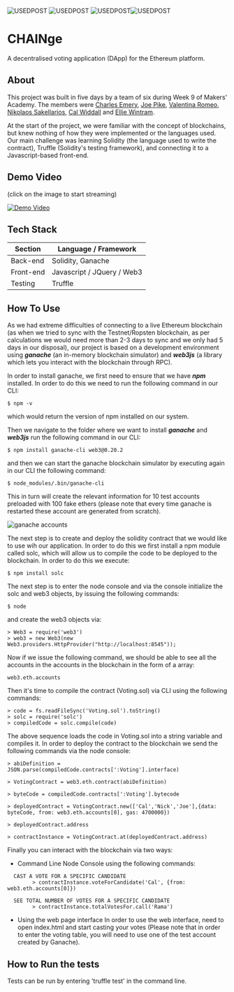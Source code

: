 ![USEDPOST](https://img.shields.io/badge/USES-GIT-orange.svg?style=for-the-badge) ![USEDPOST](https://img.shields.io/badge/USES-Javascript-blue.svg?style=for-the-badge) ![USEDPOST](https://img.shields.io/badge/USES-Solidity+Ganache-green.svg?style=for-the-badge)![USEDPOST](https://img.shields.io/badge/USES-Truffle-yellow.svg?style=for-the-badge)



CHAINge
============
A decentralised voting application (DApp) for the Ethereum platform.

## About
This project was built in five days by a team of six during Week 9 of Makers' Academy. The members were [Charles Emery](https://github.com/charlesemery15), [Joe Pike](https://github.com/joepike), [Valentina Romeo](https://github.com/Ciancion), [Nikolaos Sakellarios](https://github.com/lunaticnick), [Cal Widdall](https://github.com/Calum-W) and [Ellie Wintram](https://github.com/ewintram).

At the start of the project, we were familiar with the concept of blockchains, but knew nothing of how they were implemented or the languages used. Our main challenge was learning Solidity (the language used to write the contract), Truffle (Solidity's testing framework), and connecting it to a Javascript-based front-end.


## Demo Video
(click on the image to start streaming)

[![Demo Video](./images/demo.png)](https://youtu.be/ETQ0bM_ROH0)

## Tech Stack

Section | Language / Framework
------- | -------------------
Back-end | Solidity, Ganache
Front-end | Javascript / JQuery / Web3
Testing | Truffle

## How To Use

As we had extreme difficulties of connecting to a live Ethereum blockchain (as when we tried to sync with the Testnet/Ropsten blockchain, as per calculations we would need more than 2-3 days to sync and we only had 5 days in our disposal), our project is based on a development environment using ***ganache*** (an in-memory blockchain simulator) and ***web3js*** (a library which lets you interact with the blockchain through RPC).

In order to install ganache, we first need to ensure that we have ***npm*** installed. In order to do this we need to run the following command in our CLI:

```
$ npm -v
```

which would return the version of npm installed on our system.

Then we navigate to the folder where we want to install ***ganache*** and ***web3js*** run the following command in our CLI:
```
$ npm install ganache-cli web3@0.20.2
```

and then we can start the ganache blockchain simulator by executing  again in our CLI the following command:
```
$ node_modules/.bin/ganache-cli
```

This in turn will create the relevant information for 10 test accounts preloaded with 100 fake ethers (please note that every time ganache is restarted these account are generated from scratch).

![ganache accounts](./images/accounts.png)


The next step is to create and deploy the solidity contract that we would like to use wih our application. In order to do this we first install a npm module called solc, which will allow us to compile the code to be deployed to the blockchain. In order to do this we execute:

```
$ npm install solc
```

The next step is to enter the node console and via the console initialize the solc and web3 objects, by issuing the following commands:

```
$ node
```

and create the web3 objects via:

```
> Web3 = require('web3')
> web3 = new Web3(new Web3.providers.HttpProvider("http://localhost:8545"));
```

Now if we issue the following command, we should be able to see all the accounts in the accounts in the blockchain in the form of a array:
```
web3.eth.accounts
```

Then it's time to compile the contract (Voting.sol) via CLI using the following commands:

```
> code = fs.readFileSync('Voting.sol').toString()
> solc = require('solc')
> compiledCode = solc.compile(code)
```

The above sequence loads the code in Voting.sol into a string variable and compiles it. In order to deploy the contract to the blockchain we send the following commands via the node console:
```
> abiDefinition = JSON.parse(compiledCode.contracts[':Voting'].interface)

> VotingContract = web3.eth.contract(abiDefinition)

> byteCode = compiledCode.contracts[':Voting'].bytecode

> deployedContract = VotingContract.new(['Cal','Nick','Joe'],{data: byteCode, from: web3.eth.accounts[0], gas: 4700000})

> deployedContract.address

> contractInstance = VotingContract.at(deployedContract.address)
```

Finally you can interact with the blockchain via two ways:
* Command Line Node Console using the following commands:

```
  CAST A VOTE FOR A SPECIFIC CANDIDATE
        > contractInstance.voteForCandidate('Cal', {from: web3.eth.accounts[0]})

  SEE TOTAL NUMBER OF VOTES FOR A SPECIFIC CANDIDATE
        > contractInstance.totalVotesFor.call('Rama')
```

* Using the web page interface
    In order to use the web interface, need to open index.html and start casting your votes (Please note that in order to enter the voting table, you will need to use one of the test account created by Ganache).


## How to Run the tests

Tests can be run by entering 'truffle test' in the command line.
